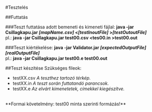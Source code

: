 #Tesztelés

##Futtatás

###Teszt futtatása adott bemeneti és kimeneti fájlal:
**java -jar Csillagkapu.jar _[mapName.csv]_ <_[testInoutFile]_ >_[testOutoutFile]_**<br>
pl.: **java -jar Csillagkapu.jar test00.csv \<tes00.in \>test00.out**

###Teszt kiértékelése:
**java -jar Validator.jar _[expectedOutputFile]_ _[realOutputFile]_**<br>
pl.: **java -jar Csillagkapu.jar test00.e test00.out**

##Teszt készítése
Szükséges fileok:
+ testXX.csv _A teszthez tartozó térkép._
+ testXX.in _A teszt során futtatandó parancsok._
+ testXX.e _Az elvárt kimenetetek, címekkel kiegészítve._

<br>
**Formai követelmény: test00 minta szerinti formázás!**
